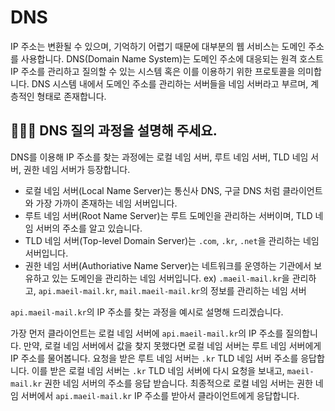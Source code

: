 # DNS

IP 주소는 변환될 수 있으며, 기억하기 어렵기 때문에 대부분의 웹 서비스는 도메인 주소를 사용합니다. DNS(Domain Name System)는 도메인 주소에 대응되는 원격 호스트 IP 주소를 관리하고 질의할 수 있는 시스템 혹은 이를 이용하기 위한 프로토콜을 의미합니다. DNS 시스템 내에서 도메인 주소를 관리하는 서버들을 네임 서버라고 부르며, 계층적인 형태로 존재합니다.

## 🤷🏻‍♂️ DNS 질의 과정을 설명해 주세요.

DNS를 이용해 IP 주소를 찾는 과정에는 로컬 네임 서버, 루트 네임 서버, TLD 네임 서버, 권한 네임 서버가 등장합니다.

- 로컬 네임 서버(Local Name Server)는 통신사 DNS, 구글 DNS 처럼 클라이언트와 가장 가까이 존재하는 네임 서버입니다.
- 루트 네임 서버(Root Name Server)는 루트 도메인을 관리하는 서버이며, TLD 네임 서버의 주소를 알고 있습니다.
- TLD 네임 서버(Top-level Domain Server)는 `.com`, `.kr`, `.net`을 관리하는 네임 서버입니다.
- 권한 네임 서버(Authoriative Name Server)는 네트워크를 운영하는 기관에서 보유하고 있는 도메인을 관리하는 네임 서버입니다. ex) `.maeil-mail.kr`을 관리하고, `api.maeil-mail.kr`, `mail.maeil-mail.kr`의 정보를 관리하는 네임 서버

`api.maeil-mail.kr`의 IP 주소를 찾는 과정을 예시로 설명해 드리겠습니다.

가장 먼저 클라이언트는 로컬 네임 서버에 `api.maeil-mail.kr`의 IP 주소를 질의합니다. 만약, 로컬 네임 서버에서 값을 찾지 못했다면 로컬 네임 서버는 루트 네임 서버에게 IP 주소를 물어봅니다. 요청을 받은 루트 네임 서버는 `.kr` TLD 네임 서버 주소를 응답합니다. 이를 받은 로컬 네임 서버는 `.kr` TLD 네임 서버에 다시 요청을 보내고, `maeil-mail.kr` 권한 네임 서버의 주소를 응답 받습니다. 최종적으로 로컬 네임 서버는 권한 네임 서버에서 `api.maeil-mail.kr` IP 주소를 받아서 클라이언트에게 응답합니다.